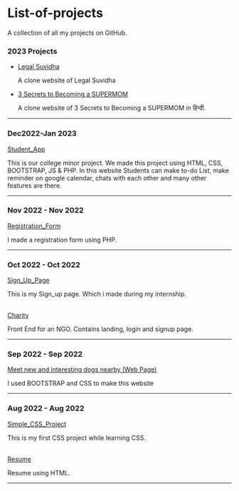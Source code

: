 # List-of-projects
 A collection of all my projects on GitHub.

 ### 2023 Projects

 <ul>
  <li><a href="https://zaid-stark.github.io/Legal_suvidha_clone/">Legal Suvidha</a> 
<p>A clone website of Legal Suvidha</p></li>

  <li><a href="https://zaid-stark.github.io/3_Secrets-to_Becoming_a_SUPERMOM/">3 Secrets to Becoming a SUPERMOM</a> 
<p>A clone website of 3 Secrets to Becoming a SUPERMOM in हिन्दी.</p></li>
</ul>

<hr>



### Dec2022-Jan 2023
<a href="https://zaid-stark.github.io/Student_app/">Student_App</a>  <p>This is our college minor project. We made this project using HTML, CSS, BOOTSTRAP, JS & PHP.
In this website Students can make to-do List, make reminder on google calendar, chats with each other and many other features are there.</p>
<hr>

###  Nov 2022 - Nov 2022 
<a href="https://github.com/zaid-stark/RegistrationForm_php">Registration_Form</a>  <p> I made a registration form using PHP. </p>
<hr>

###  Oct 2022 - Oct 2022  
<a href="https://zaid-stark.github.io/Sign_Up-Page/">Sign_Up_Page </a> <p> This is my Sign_up page. Which i made during my internship. </p>
<br> 
<a href="https://zaid-stark.github.io/Charity/">Charity</a> <p> Front End for an NGO. Contains landing, login and signup page. </p>
<hr>


###  Sep 2022 - Sep 2022  
<a href="https://zaid-stark.github.io/First_Project/">Meet new and interesting dogs nearby (Web Page)</a> <p>I used BOOTSTRAP and CSS to make this website</p>
<hr>

###   Aug 2022 - Aug 2022  
<a href="https://zaid-stark.github.io/First-_CSS/">Simple_CSS_Project </a> <p>This is my first CSS project while learning CSS. </p>
<br>
<a href="https://zaid-stark.github.io/FirstHtml-/">Resume</a> <p>Resume using HTML. </p>
<hr>
